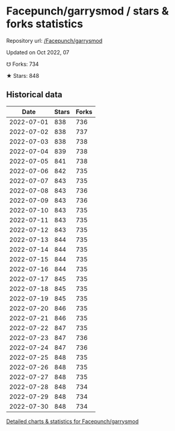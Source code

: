 # Facepunch/garrysmod / stars & forks statistics

Repository url: [/Facepunch/garrysmod](https://github.com/Facepunch/garrysmod)

Updated on Oct 2022, 07

☋ Forks: 734

★ Stars: 848

## Historical data
| Date | Stars | Forks |
|------|-------|-------|
| 2022-07-01 | 838 | 736 | 
| 2022-07-02 | 838 | 737 | 
| 2022-07-03 | 838 | 738 | 
| 2022-07-04 | 839 | 738 | 
| 2022-07-05 | 841 | 738 | 
| 2022-07-06 | 842 | 735 | 
| 2022-07-07 | 843 | 735 | 
| 2022-07-08 | 843 | 736 | 
| 2022-07-09 | 843 | 736 | 
| 2022-07-10 | 843 | 735 | 
| 2022-07-11 | 843 | 735 | 
| 2022-07-12 | 843 | 735 | 
| 2022-07-13 | 844 | 735 | 
| 2022-07-14 | 844 | 735 | 
| 2022-07-15 | 844 | 735 | 
| 2022-07-16 | 844 | 735 | 
| 2022-07-17 | 845 | 735 | 
| 2022-07-18 | 845 | 735 | 
| 2022-07-19 | 845 | 735 | 
| 2022-07-20 | 846 | 735 | 
| 2022-07-21 | 846 | 735 | 
| 2022-07-22 | 847 | 735 | 
| 2022-07-23 | 847 | 736 | 
| 2022-07-24 | 847 | 736 | 
| 2022-07-25 | 848 | 735 | 
| 2022-07-26 | 848 | 735 | 
| 2022-07-27 | 848 | 735 | 
| 2022-07-28 | 848 | 734 | 
| 2022-07-29 | 848 | 734 | 
| 2022-07-30 | 848 | 734 | 


[Detailed charts & statistics for Facepunch/garrysmod](https://reviewgithub.com/rep/Facepunch/garrysmod)
